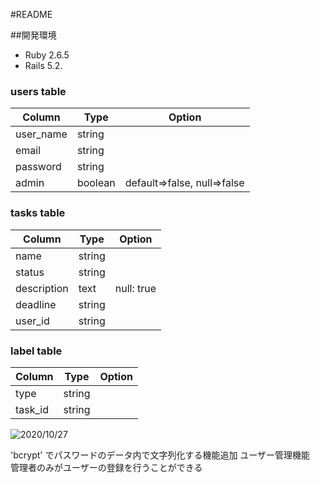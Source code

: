 #README

##開発環境
- Ruby 2.6.5
- Rails 5.2.

### users table
|Column   |Type  |Option|
|---------|------|------|
|user_name|string|      |
|email    |string|      |
|password |string|      |
|admin |boolean|default=>false, null=>false|


### tasks table
|Column   |Type  |Option|
|---------|------|------|
|name  |string|      |
|status   |string|      |
|description |text|null: true|
|deadline |string|      |
|user_id  |string|      |

### label table
|Column   |Type  |Option|
|---------|------|------|
|type  |string|      |
|task_id  |string|      |


![2020/10/27](https://user-images.githubusercontent.com/53572363/97308747-8d582780-18a4-11eb-936f-371f6b0873b8.JPG)

'bcrypt' でパスワードのデータ内で文字列化する機能追加
ユーザー管理機能　管理者のみがユーザーの登録を行うことができる

